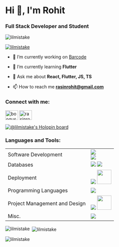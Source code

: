 <h1 align="left">Hi 👋, I'm Rohit</h1>
<h3 align="left">Full Stack Developer and Student</h3>

<p align="left"> <img src="https://komarev.com/ghpvc/?username=lilmistake&label=Profile%20views&color=0e75b6&style=flat" alt="lilmistake" /> </p>

<p align="left"> <a href="https://github.com/ryo-ma/github-profile-trophy"><img src="https://github-profile-trophy.vercel.app/?username=lilmistake" alt="lilmistake" /></a> </p>

- 🔭 I’m currently working on [Barcode](https://sih-barcode.web.app/)

- 🌱 I’m currently learning **Flutter**

- 💬 Ask me about **React, Flutter, JS, TS**

- 📫 How to reach me **rasinrohit@gmail.com**

<h3 align="left">Connect with me:</h3>
<p align="left">
<a href="https://twitter.com/booqus" target="blank"><img align="center" src="https://raw.githubusercontent.com/rahuldkjain/github-profile-readme-generator/master/src/images/icons/Social/twitter.svg" alt="booqus" height="30" width="40" /></a>
<a href="https://linkedin.com/in/rasinrohit" target="blank"><img align="center" src="https://raw.githubusercontent.com/rahuldkjain/github-profile-readme-generator/master/src/images/icons/Social/linked-in-alt.svg" alt="rasinrohit" height="30" width="40" /></a>
</p>

[![@lilmistake's Holopin board](https://holopin.me/lilmistake)](https://holopin.io/@lilmistake)

<h3 align="left">Languages and Tools:</h3>
<table>
  <tr>
    <td>
      Software Development
    </td>
    <td>
      <img src="https://skillicons.dev/icons?i=html,css,js,bootstrap,flutter"><br>
      <img src="https://skillicons.dev/icons?i=tailwindcss,ts,react,flask,nodejs,express">
    </td>
  </tr>
  <tr>
  <td>
      Databases
    </td>
    <td>
      <img src="https://skillicons.dev/icons?i=mongo,sqlite,firebase,appwrite">
      <img src="https://skillicons.dev/icons?i=mysql,redis">
    </td>
    

  <tr>
  <td>
      Deployment
    </td>
    <td>
      <img src="https://skillicons.dev/icons?i=heroku,firebase,gcp,azure">
      <img  width="45px" src="https://seeklogo.com/images/D/digital-ocean-logo-7B970FE624-seeklogo.com.png">
    </td>
    </tr>
    <tr>
  <td>
      Programming Languages
    </td>
    <td>
      <img src="https://skillicons.dev/icons?i=python,dart,js,ts,c,">
    </td>
    </tr>
    <tr>
  <td>
      Project Management and Design
    </td>
    <td>
      <img src="https://skillicons.dev/icons?i=git,figma">
      <img src="https://cdn.icon-icons.com/icons2/3914/PNG/512/penpot_logo_icon_248878.png" width="45px">
    </td>
    </tr>
      <tr>
  <td>
      Misc.
    </td>
    <td>
      <img src="https://skillicons.dev/icons?i=postman,tensorflow,unity">
    </td>
    </tr>
</table>


<p><img align="left" src="https://github-readme-stats.vercel.app/api/top-langs?username=lilmistake&show_icons=true&locale=en&layout=compact" alt="lilmistake" /></p>

<p>&nbsp;<img align="center" src="https://github-readme-stats.vercel.app/api?username=lilmistake&show_icons=true&locale=en" alt="lilmistake" /></p>

<p><img align="center" src="https://github-readme-streak-stats.herokuapp.com/?user=lilmistake&" alt="lilmistake" /></p>
